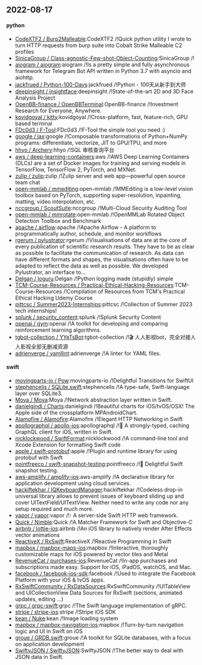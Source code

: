 ## 2022-08-17

#### python
* [CodeXTF2 / Burp2Malleable](https://github.com/CodeXTF2/Burp2Malleable):CodeXTF2 /!Quick python utility I wrote to turn HTTP requests from burp suite into Cobalt Strike Malleable C2 profiles
* [SinicaGroup / Class-agnostic-Few-shot-Object-Counting](https://github.com/SinicaGroup/Class-agnostic-Few-shot-Object-Counting):SinicaGroup /!
* [aiogram / aiogram](https://github.com/aiogram/aiogram):aiogram /!Is a pretty simple and fully asynchronous framework for Telegram Bot API written in Python 3.7 with asyncio and aiohttp.
* [jackfrued / Python-100-Days](https://github.com/jackfrued/Python-100-Days):jackfrued /!Python - 100天从新手到大师
* [deepinsight / insightface](https://github.com/deepinsight/insightface):deepinsight /!State-of-the-art 2D and 3D Face Analysis Project
* [OpenBB-finance / OpenBBTerminal](https://github.com/OpenBB-finance/OpenBBTerminal):OpenBB-finance /!Investment Research for Everyone, Anywhere.
* [kovidgoyal / kitty](https://github.com/kovidgoyal/kitty):kovidgoyal /!Cross-platform, fast, feature-rich, GPU based terminal
* [FDc0d3 / F-Tool](https://github.com/FDc0d3/F-Tool):FDc0d3 /!F-Tool the simple tool you need :)
* [google / jax](https://github.com/google/jax):google /!Composable transformations of Python+NumPy programs: differentiate, vectorize, JIT to GPU/TPU, and more
* [hhyo / Archery](https://github.com/hhyo/Archery):hhyo /!SQL 审核查询平台
* [aws / deep-learning-containers](https://github.com/aws/deep-learning-containers):aws /!AWS Deep Learning Containers (DLCs) are a set of Docker images for training and serving models in TensorFlow, TensorFlow 2, PyTorch, and MXNet.
* [zulip / zulip](https://github.com/zulip/zulip):zulip /!Zulip server and web app—powerful open source team chat
* [open-mmlab / mmediting](https://github.com/open-mmlab/mmediting):open-mmlab /!MMEditing is a low-level vision toolbox based on PyTorch, supporting super-resolution, inpainting, matting, video interpolation, etc.
* [nccgroup / ScoutSuite](https://github.com/nccgroup/ScoutSuite):nccgroup /!Multi-Cloud Security Auditing Tool
* [open-mmlab / mmrotate](https://github.com/open-mmlab/mmrotate):open-mmlab /!OpenMMLab Rotated Object Detection Toolbox and Benchmark
* [apache / airflow](https://github.com/apache/airflow):apache /!Apache Airflow - A platform to programmatically author, schedule, and monitor workflows
* [rgerum / pylustrator](https://github.com/rgerum/pylustrator):rgerum /!Visualisations of data are at the core of every publication of scientific research results. They have to be as clear as possible to facilitate the communication of research. As data can have different formats and shapes, the visualisations often have to be adapted to reflect the data as well as possible. We developed Pylustrator, an interface to…
* [Delgan / loguru](https://github.com/Delgan/loguru):Delgan /!Python logging made (stupidly) simple
* [TCM-Course-Resources / Practical-Ethical-Hacking-Resources](https://github.com/TCM-Course-Resources/Practical-Ethical-Hacking-Resources):TCM-Course-Resources /!Compilation of Resources from TCM's Practical Ethical Hacking Udemy Course
* [pittcsc / Summer2023-Internships](https://github.com/pittcsc/Summer2023-Internships):pittcsc /!Collection of Summer 2023 tech internships!
* [splunk / security_content](https://github.com/splunk/security_content):splunk /!Splunk Security Content
* [openai / gym](https://github.com/openai/gym):openai /!A toolkit for developing and comparing reinforcement learning algorithms.
* [tgbot-collection / YYeTsBot](https://github.com/tgbot-collection/YYeTsBot):tgbot-collection /!🎬
人人影视bot，完全对接人人影视全部无删减资源
* [adrienverge / yamllint](https://github.com/adrienverge/yamllint):adrienverge /!A linter for YAML files.

#### swift
* [movingparts-io / Pow](https://github.com/movingparts-io/Pow):movingparts-io /!Delightful Transitions for SwiftUI
* [stephencelis / SQLite.swift](https://github.com/stephencelis/SQLite.swift):stephencelis /!A type-safe, Swift-language layer over SQLite3.
* [Moya / Moya](https://github.com/Moya/Moya):Moya /!Network abstraction layer written in Swift.
* [danielgindi / Charts](https://github.com/danielgindi/Charts):danielgindi /!Beautiful charts for iOS/tvOS/OSX! The Apple side of the crossplatform MPAndroidChart.
* [Alamofire / Alamofire](https://github.com/Alamofire/Alamofire):Alamofire /!Elegant HTTP Networking in Swift
* [apollographql / apollo-ios](https://github.com/apollographql/apollo-ios):apollographql /!📱
A strongly-typed, caching GraphQL client for iOS, written in Swift.
* [nicklockwood / SwiftFormat](https://github.com/nicklockwood/SwiftFormat):nicklockwood /!A command-line tool and Xcode Extension for formatting Swift code
* [apple / swift-protobuf](https://github.com/apple/swift-protobuf):apple /!Plugin and runtime library for using protobuf with Swift
* [pointfreeco / swift-snapshot-testing](https://github.com/pointfreeco/swift-snapshot-testing):pointfreeco /!📸
Delightful Swift snapshot testing.
* [aws-amplify / amplify-ios](https://github.com/aws-amplify/amplify-ios):aws-amplify /!A declarative library for application development using cloud services.
* [hackiftekhar / IQKeyboardManager](https://github.com/hackiftekhar/IQKeyboardManager):hackiftekhar /!Codeless drop-in universal library allows to prevent issues of keyboard sliding up and cover UITextField/UITextView. Neither need to write any code nor any setup required and much more.
* [vapor / vapor](https://github.com/vapor/vapor):vapor /!💧
A server-side Swift HTTP web framework.
* [Quick / Nimble](https://github.com/Quick/Nimble):Quick /!A Matcher Framework for Swift and Objective-C
* [airbnb / lottie-ios](https://github.com/airbnb/lottie-ios):airbnb /!An iOS library to natively render After Effects vector animations
* [ReactiveX / RxSwift](https://github.com/ReactiveX/RxSwift):ReactiveX /!Reactive Programming in Swift
* [mapbox / mapbox-maps-ios](https://github.com/mapbox/mapbox-maps-ios):mapbox /!Interactive, thoroughly customizable maps for iOS powered by vector tiles and Metal
* [RevenueCat / purchases-ios](https://github.com/RevenueCat/purchases-ios):RevenueCat /!In-app purchases and subscriptions made easy. Support for iOS, iPadOS, watchOS, and Mac.
* [facebook / facebook-ios-sdk](https://github.com/facebook/facebook-ios-sdk):facebook /!Used to integrate the Facebook Platform with your iOS & tvOS apps.
* [RxSwiftCommunity / RxDataSources](https://github.com/RxSwiftCommunity/RxDataSources):RxSwiftCommunity /!UITableView and UICollectionView Data Sources for RxSwift (sections, animated updates, editing ...)
* [grpc / grpc-swift](https://github.com/grpc/grpc-swift):grpc /!The Swift language implementation of gRPC.
* [stripe / stripe-ios](https://github.com/stripe/stripe-ios):stripe /!Stripe iOS SDK
* [kean / Nuke](https://github.com/kean/Nuke):kean /!Image loading system
* [mapbox / mapbox-navigation-ios](https://github.com/mapbox/mapbox-navigation-ios):mapbox /!Turn-by-turn navigation logic and UI in Swift on iOS
* [groue / GRDB.swift](https://github.com/groue/GRDB.swift):groue /!A toolkit for SQLite databases, with a focus on application development
* [SwiftyJSON / SwiftyJSON](https://github.com/SwiftyJSON/SwiftyJSON):SwiftyJSON /!The better way to deal with JSON data in Swift.
